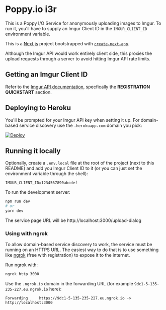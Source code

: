 # Poppy.io i3r

This is a Poppy I/O Service for anonymously uploading images
to Imgur. To run it, you'll have to supply an Imgur Client ID
in the `IMGUR_CLIENT_ID` environment variable.

This is a [Next.js](https://nextjs.org/) project bootstrapped with [`create-next-app`](https://github.com/vercel/next.js/tree/canary/packages/create-next-app).

Although the Imgur API would work entirely client side, this
proxies the upload requests through a server to avoid hitting
Imgur API rate limits.

## Getting an Imgur Client ID

Refer to the [Imgur API documentation](https://apidocs.imgur.com),
specfically the **REGISTRATION QUICKSTART** section.

## Deploying to Heroku

You'll be prompted for your Imgur API key when setting it up.
For domain-based service discovery use the `.herokuapp.com` domain
you pick:

[![Deploy](https://www.herokucdn.com/deploy/button.svg)](https://heroku.com/deploy)

## Running it locally

Optionally, create a `.env.local` file at the root of the project (next to this README) and add you Imgur Client ID
to it (or you can just set the environment variable through
the shell):

```
IMGUR_CLIENT_ID=1234567890abcdef
```

To run the development server:

```bash
npm run dev
# or
yarn dev
```

The service page URL will be http://localhost:3000/upload-dialog

### Using with ngrok

To allow domain-based service discovery to work, the service
must be running on an HTTPS URL. The easiest way to do that is
to use something like [ngrok](https://ngrok.com) (free
with registration) to expose it to the internet.

Run ngrok with:

```bash
ngrok http 3000
```

Use the `.ngrok.io` domain in the forwarding URL (for example `9dc1-5-135-235-227.eu.ngrok.io` here):

```
Forwarding     https://9dc1-5-135-235-227.eu.ngrok.io -> http://localhost:3000                                                    
```
